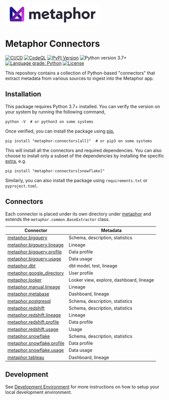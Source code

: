 <img src="./logo.png" width="300" />

# Metaphor Connectors

[![CI/CD](https://github.com/MetaphorData/connectors/actions/workflows/cicd.yml/badge.svg)](https://github.com/MetaphorData/connectors/actions/workflows/cicd.yml)
[![CodeQL](https://github.com/MetaphorData/connectors/workflows/CodeQL/badge.svg)](https://github.com/MetaphorData/connectors/actions/workflows/codeql-analysis.yml)
[![PyPI Version](https://img.shields.io/pypi/v/metaphor-connectors)](https://pypi.org/project/metaphor-connectors/)
![Python version 3.7+](https://img.shields.io/badge/python-3.7%2B-blue)
[![Language grade: Python](https://img.shields.io/lgtm/grade/python/g/MetaphorData/connectors.svg?logo=lgtm&logoWidth=18)](https://lgtm.com/projects/g/MetaphorData/connectors/context:python)
[![License](https://img.shields.io/github/license/MetaphorData/connectors)](https://github.com/MetaphorData/connectors/blob/master/LICENSE)

This repository contains a collection of Python-based "connectors" that extract metadata from various sources to ingest into the Metaphor app.

## Installation

This package requires Python 3.7+ installed. You can verify the version on your system by running the following command,

```shell
python -V  # or python3 on some systems
```

Once verified, you can install the package using [pip](https://docs.python.org/3/installing/index.html),

```shell
pip install "metaphor-connectors[all]"  # or pip3 on some systems
```

This will install all the connectors and required dependencies. You can also choose to install only a subset of the dependencies by installing the specific [extra](https://packaging.python.org/tutorials/installing-packages/#installing-setuptools-extras), e.g.

```shell
pip install "metaphor-connectors[snowflake]"
```

Similarly, you can also install the package using `requirements.txt` or `pyproject.toml`.

## Connectors

Each connector is placed under its own directory under [metaphor](./metaphor) and extends the `metaphor.common.BaseExtractor` class.

| Connector                                                          | Metadata                                 |
|--------------------------------------------------------------------|------------------------------------------|  
| [metaphor.bigquery](metaphor/bigquery/README.md)                   | Schema, description, statistics          |
| [metaphor.bigquery.lineage](metaphor/bigquery/lineage/README.md)   | Lineage                                  |
| [metaphor.bigquery.profile](metaphor/bigquery/profile/README.md)   | Data profile                             |
| [metaphor.bigquery.usage](metaphor/bigquery/usage/README.md)       | Data usage                               |
| [metaphor.dbt](metaphor/dbt/README.md)                             | dbt model, test, lineage                 |
| [metaphor.google_directory](metaphor/google_directory/README.md)   | User profile                             |
| [metaphor.looker](metaphor/looker/README.md)                       | Looker view, explore, dashboard, lineage |
| [metaphor.manual.lineage](metaphor/manual/lineage/README.md)       | Lineage                                  |
| [metaphor.metabase](metaphor/metabase/README.md)                   | Dashboard, lineage                       |
| [metaphor.postgresql](metaphor/postgresql/README.md)               | Schema, description, statistics          |
| [metaphor.redshift](metaphor/redshift/README.md)                   | Schema, description, statistics          |
| [metaphor.redshift.lineage](metaphor/redshift/lineage/README.md)   | Lineage                                  |
| [metaphor.redshift.profile](metaphor/redshift/profile/README.md)   | Data profile                             |
| [metaphor.redshift.usage](metaphor/redshift/usage/README.md)       | Usage                                    |
| [metaphor.snowflake](metaphor/snowflake/README.md)                 | Schema, description, statistics          |
| [metaphor.snowflake.profile](metaphor/snowflake/profile/README.md) | Data profile                             |
| [metaphor.snowflake.usage](metaphor/snowflake/usage/README.md)     | Data usage                               |
| [metaphor.tableau](metaphor/tableau/README.md)                     | Dashboard, lineage                       |

## Development

See [Development Environment](docs/develop.md) for more instructions on how to setup your local development environment.
